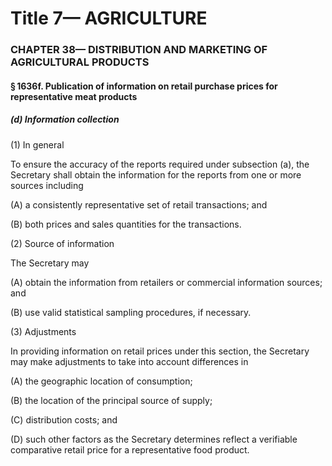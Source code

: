 
# Title 7— AGRICULTURE
### CHAPTER 38— DISTRIBUTION AND MARKETING OF AGRICULTURAL PRODUCTS
#### § 1636f. Publication of information on retail purchase prices for representative meat products
##### (d) Information collection

(1) In general

To ensure the accuracy of the reports required under subsection (a), the Secretary shall obtain the information for the reports from one or more sources including

(A) a consistently representative set of retail transactions; and

(B) both prices and sales quantities for the transactions.

(2) Source of information

The Secretary may

(A) obtain the information from retailers or commercial information sources; and

(B) use valid statistical sampling procedures, if necessary.

(3) Adjustments

In providing information on retail prices under this section, the Secretary may make adjustments to take into account differences in

(A) the geographic location of consumption;

(B) the location of the principal source of supply;

(C) distribution costs; and

(D) such other factors as the Secretary determines reflect a verifiable comparative retail price for a representative food product.
